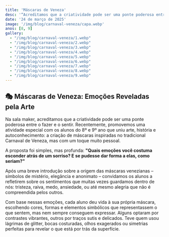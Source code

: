 ```yaml
---
title: 'Máscaras de Veneza'
desc: '“Acreditamos que a criatividade pode ser uma ponte poderosa entre o fazer e o sentir...'
date: '24 de março de 2025'
image: '/img/blog/carnaval-veneza/capa.webp'
anos: [8, 9]
gallery:
  - "/img/blog/carnaval-veneza/1.webp"
  - "/img/blog/carnaval-veneza/2.webp"
  - "/img/blog/carnaval-veneza/3.webp"
  - "/img/blog/carnaval-veneza/4.webp"
  - "/img/blog/carnaval-veneza/5.webp"
  - "/img/blog/carnaval-veneza/6.webp"
  - "/img/blog/carnaval-veneza/7.webp"
  - "/img/blog/carnaval-veneza/8.webp"
  - "/img/blog/carnaval-veneza/9.webp"
---
```


## 🎭 Máscaras de Veneza: Emoções Reveladas pela Arte

Na sala maker, acreditamos que a criatividade pode ser uma ponte poderosa entre o fazer e o sentir. Recentemente, promovemos uma atividade especial com os alunos do 8º e 9º ano que uniu arte, história e autoconhecimento: a criação de máscaras inspiradas no tradicional Carnaval de Veneza, mas com um toque muito pessoal.

A proposta foi simples, mas profunda: **"Quais emoções você costuma esconder atrás de um sorriso? E se pudesse dar forma a elas, como seriam?"**

Após uma breve introdução sobre a origem das máscaras venezianas – símbolos de mistério, elegância e anonimato – convidamos os alunos a refletirem sobre os sentimentos que muitas vezes guardamos dentro de nós: tristeza, raiva, medo, ansiedade, ou até mesmo alegria que não é compreendida pelos outros.

Com base nessas emoções, cada aluno deu vida à sua própria máscara, escolhendo cores, formas e elementos simbólicos que representassem o que sentem, mas nem sempre conseguem expressar. Alguns optaram por contrastes vibrantes, outros por traços sutis e delicados. Teve quem usou lágrimas de glitter, bocas costuradas, olhos exagerados ou simetrias perfeitas para revelar o que está por trás da superfície.
